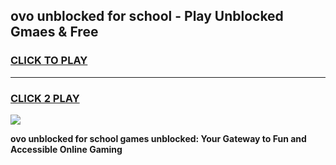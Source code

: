 
## ovo unblocked for school - Play Unblocked Gmaes & Free
<h3>
<a href="https://news.freeplayer.one?title=ovo_unblocked_for_school&ref=23F">CLICK TO PLAY</a></h3>
<hr>

<h3>
<a href="https://news.freeplayer.one?title=ovo_unblocked_for_school&ref=23F">CLICK 2 PLAY</a>
  
</h3>

<a href="https://news.freeplayer.one?title=ovo_unblocked_for_school&ref=23F/"><img src="https://clearcache.store/games.png"></a>


**ovo unblocked for school games unblocked: Your Gateway to Fun and Accessible Online Gaming**
